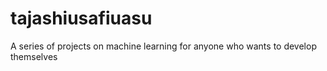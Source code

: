 # tajashiusafiuasu
A series of projects on machine learning for anyone who wants to develop themselves
